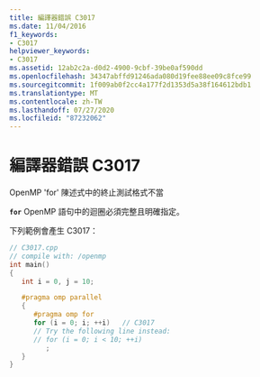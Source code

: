 ```yaml
---
title: 編譯器錯誤 C3017
ms.date: 11/04/2016
f1_keywords:
- C3017
helpviewer_keywords:
- C3017
ms.assetid: 12ab2c2a-d0d2-4900-9cbf-39be0af590dd
ms.openlocfilehash: 34347abffd91246ada080d19fee88ee09c8fce99
ms.sourcegitcommit: 1f009ab0f2cc4a177f2d1353d5a38f164612bdb1
ms.translationtype: MT
ms.contentlocale: zh-TW
ms.lasthandoff: 07/27/2020
ms.locfileid: "87232062"
---
```

# <a name="compiler-error-c3017"></a>編譯器錯誤 C3017

OpenMP 'for' 陳述式中的終止測試格式不當

**`for`** OpenMP 語句中的迴圈必須完整且明確指定。

下列範例會產生 C3017：

```cpp
// C3017.cpp
// compile with: /openmp
int main()
{
   int i = 0, j = 10;

   #pragma omp parallel
   {
      #pragma omp for
      for (i = 0; i; ++i)   // C3017
      // Try the following line instead:
      // for (i = 0; i < 10; ++i)
         ;
   }
}
```
